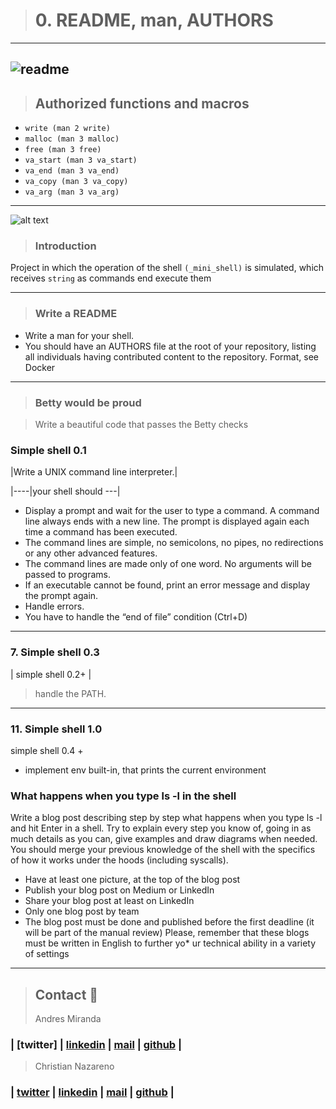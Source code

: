 > # 0. README, man, AUTHORS
---
![readme](https://img.shields.io/badge/readme-OK-green.svg?colorB=00C106)
---
> ## Authorized functions and macros
* `write (man 2 write)`
* `malloc (man 3 malloc)`
* `free (man 3 free)`
* `va_start (man 3 va_start)`
* `va_end (man 3 va_end)`
* `va_copy (man 3 va_copy)`
* `va_arg (man 3 va_arg)`
---

![alt text]()

> ### Introduction
Project in which the operation of the shell `(_mini_shell)` is simulated, which receives `string` as commands end execute them

---

> ### Write a README
* Write a man for your shell.
* You should have an AUTHORS file at the root of your repository, listing all individuals having contributed content to the repository. Format, see Docker

---

> ### Betty would be proud

>Write a beautiful code that passes the Betty checks

### Simple shell 0.1
|Write a UNIX command line interpreter.|

|----|your shell should ---|

* Display a prompt and wait for the user to type a command. A command line always ends with a new line.
The prompt is displayed again each time a command has been executed.
* The command lines are simple, no semicolons, no pipes, no redirections or any other advanced features.
* The command lines are made only of one word. No arguments will be passed to programs.
* If an executable cannot be found, print an error message and display the prompt again.
* Handle errors.
* You have to handle the “end of file” condition (Ctrl+D)

---

### 7. Simple shell 0.3

| simple shell 0.2+ |

> handle the PATH.


---
### 11. Simple shell 1.0
simple shell 0.4 +

* implement env built-in, that prints the current environment

###  What happens when you type ls -l in the shell

Write a blog post describing step by step what happens when you type ls -l and hit Enter in a shell. Try to explain every step you know of, going in as much details as you can, give examples and draw diagrams when needed. You should merge your previous knowledge of the shell with the specifics of how it works under the hoods (including syscalls).
* Have at least one picture, at the top of the blog post
* Publish your blog post on Medium or LinkedIn
* Share your blog post at least on LinkedIn
* Only one blog post by team
* The blog post must be done and published before the first deadline (it will be part of the manual review)
Please, remember that these blogs must be written in English to further yo* ur technical ability in a variety of settings
---
> ## Contact 💬
> Andres Miranda
### | [twitter] | [linkedin](https://www.linkedin.com/in/AMIRANDA9112/) | [mail](1642@holbertonschool.com) | [github](https://github.com/AMIRANDA9112) |

> Christian Nazareno
### | [twitter](https://twitter.com/Camilo06134257) | [linkedin](https://www.linkedin.com/in/christian-nazareno-8441b81a1/) | [mail](1464@holbertonschool.com) | [github](https://github.com/ch-canaza)  |
